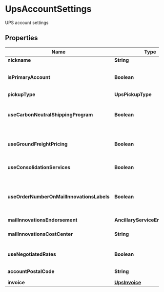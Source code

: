 

# UpsAccountSettings

UPS account settings

## Properties

| Name | Type | Description | Notes |
|------------ | ------------- | ------------- | -------------|
|**nickname** | **String** | nickname |  [optional] |
|**isPrimaryAccount** | **Boolean** | Indicates if this is the primary UPS account |  [optional] |
|**pickupType** | **UpsPickupType** |  |  [optional] |
|**useCarbonNeutralShippingProgram** | **Boolean** | The use carbon neutral shipping program |  [optional] |
|**useGroundFreightPricing** | **Boolean** | The use ground freight pricing |  [optional] |
|**useConsolidationServices** | **Boolean** | The use consolidation services |  [optional] |
|**useOrderNumberOnMailInnovationsLabels** | **Boolean** | The use order number on mail innovations labels |  [optional] |
|**mailInnovationsEndorsement** | **AncillaryServiceEndorsement** |  |  [optional] |
|**mailInnovationsCostCenter** | **String** | mail innovations cost center |  [optional] |
|**useNegotiatedRates** | **Boolean** | The use negotiated rates |  [optional] |
|**accountPostalCode** | **String** | account postal code |  [optional] |
|**invoice** | [**UpsInvoice**](UpsInvoice.md) | The invoice |  [optional] |



